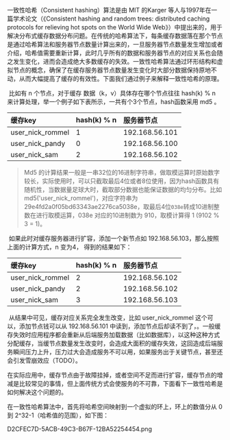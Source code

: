 一致性哈希（Consistent hashing）算法是由 MIT 的Karger 等人与1997年在一篇学术论文（《Consistent hashing and random trees: distributed caching protocols for relieving hot spots on the World Wide Web》）中提出来的，用于解决分布式缓存数据分布问题。在传统的哈希算法下，每条缓存数据落在那个节点是通过哈希算法和服务器节点数量计算出来的，一旦服务器节点数量发生增加或者介绍，哈希值需要重新计算，此时几乎所有的数据和服务器节点的对应关系也会随之发生变化，进而会造成绝大多数缓存的失效。一致性哈希算法通过环形结构和虚拟节点的概念，确保了在缓存服务器节点数量发生变化时大部分数据保持原地不动，从而大幅提高了缓存的有效性。下面我们通过例子来解释一致性哈希的原理。

​ 比如有 n 个节点，对于缓存 数据（k，v）具体存在哪个节点往往 hash\(k\) % n 来计算处理，举一个例子如下表所示，一共有个3个节点，hash函数采用 md5 。

| 缓存key | hash\(k\) % n | 服务器节点 |
| :--- | :--- | :--- |
| user\_nick\_rommel | 1 | 192.168.56.101 |
| user\_nick\_pandy | 0 | 192.168.56.100 |
| user\_nick\_sam | 2 | 192.168.56.102 |

> Md5 的计算结果一般是一串32位的16进制字符串，做取模运算时原始数字较长，实际使用时，可以只截取最后4位或者8位使用，因为hash函数具有随机性，当数据量足球大时，截取部分数据也能保证数据的均匀分布。比如 md5\('user\_nick\_rommel'\)，对应字符串为 29e4fd2a0f05bd63343ae2276ca5038e，取最后4位`038e`转成10进制整数在进行取模运算，038e 对应的10进制数为 910，取模计算得 1 \(9102 % 3 = 1\)。

​ 如果此时对缓存服务器进行扩容，添加一个新节点如 192.168.56.103，那么按照上面的计算方式，n 变为4， 得到的结果如下：

| 缓存key | hash\(k\) % n | 服务器节点 |
| :--- | :--- | :--- |
| user\_nick\_rommel | 2 | 192.168.56.102 |
| user\_nick\_pandy | 2 | 192.168.56.102 |
| user\_nick\_sam | 3 | 192.168.56.103 |

​ 从结果中可见，缓存对应关系完全发生改变，比如 user\_nick\_rommel 这个可以，添加节点钱可以从 192.168.56.101 中读到，添加节点后却读不到了，。一般缓存失效时应用程序都会重新从后端服务加载数据（比如数据库），以这种这种方式分配缓存，当缓节点数量发生改变时，会造成大面积的缓存失效，这回造成后端服务瞬间压力上升，压力过大会造成服务不可以用，如果服务出于关键节点，甚至还会引发雪崩效应（TODO）。

​ 在实际应用中，缓存节点由于故障挂掉，或者空间不足而进行扩容，缓存节点的增减是比较常见的事情，但上面传统方式会使服务的不可靠，下面看下一致性哈希是如何解决这个问题的。

​ 在一致性哈希算法中，首先将哈希空间映射到一个虚拟的环上，环上的数值分从 0 到 2^32-1（哈希值的范围），如下图：

D2CFEC7D-5ACB-49C3-B67F-12BA52254454.png

